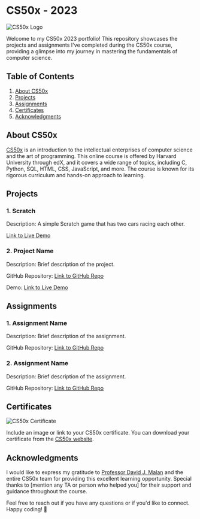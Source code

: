 # CS50x - 2023

![CS50x Logo](https://repository-images.githubusercontent.com/614622686/62c5ee3f-14fb-4985-bba5-fab3c9819610)

Welcome to my CS50x 2023 portfolio! This repository showcases the projects and assignments I've completed during the CS50x course, providing a glimpse into my journey in mastering the fundamentals of computer science.

## Table of Contents

1. [About CS50x](#about-cs50x)
2. [Projects](#projects)
3. [Assignments](#assignments)
4. [Certificates](#certificates)
5. [Acknowledgments](#acknowledgments)

## About CS50x

[CS50x](https://cs50.harvard.edu/x/2023/) is an introduction to the intellectual enterprises of computer science and the art of programming. This online course is offered by Harvard University through edX, and it covers a wide range of topics, including C, Python, SQL, HTML, CSS, JavaScript, and more. The course is known for its rigorous curriculum and hands-on approach to learning.

## Projects

### 1. Scratch

Description: A simple Scratch game that has two cars racing each other.

[Link to Live Demo](https://scratch.mit.edu/projects/462976507)

### 2. Project Name

Description: Brief description of the project.

GitHub Repository: [Link to GitHub Repo](https://github.com/your-username/project-repo)

Demo: [Link to Live Demo](https://your-demo-link.com)

## Assignments

### 1. Assignment Name

Description: Brief description of the assignment.

GitHub Repository: [Link to GitHub Repo](https://github.com/your-username/assignment-repo)

### 2. Assignment Name

Description: Brief description of the assignment.

GitHub Repository: [Link to GitHub Repo](https://github.com/your-username/assignment-repo)


## Certificates

![CS50x Certificate](cs50x_certificate.jpg)

Include an image or link to your CS50x certificate. You can download your certificate from the [CS50x website](https://cs50.harvard.edu/x/2023/certificates/your-username).

## Acknowledgments

I would like to express my gratitude to [Professor David J. Malan](https://cs.harvard.edu/malan/) and the entire CS50x team for providing this excellent learning opportunity. Special thanks to [mention any TA or person who helped you] for their support and guidance throughout the course.

Feel free to reach out if you have any questions or if you'd like to connect. Happy coding! 🚀
